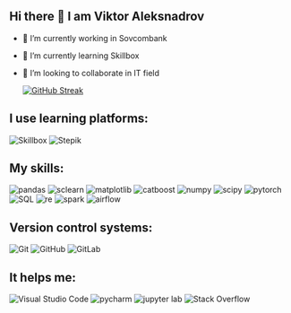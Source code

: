## Hi there 👋 I am Viktor Aleksnadrov 

- 🔭 I’m currently working in Sovcombank
- 🌱 I’m currently learning Skillbox
- 👯 I’m looking to collaborate in IT field



    [![GitHub Streak](https://streak-stats.demolab.com/?user=Necrotox&theme=radical&locale=en&date_format=j/n/Y)](https://git.io/streak-stats)





<h2>I use learning platforms:</h2>

![Skillbox](https://img.shields.io/badge/Skillbox-3f2aff?style=for-the-badge&logo=SkillboxColor=white)
![Stepik](https://img.shields.io/badge/Stepik-green?style=for-the-badge&logo=SkillboxColor=white)

<h2>My skills:</h2>

![pandas](https://img.shields.io/badge/pandas-white?style=for-the-badge&logo=pandas&logoColor=blue)
![sclearn](https://img.shields.io/badge/Scikit_learn-blue?style=for-the-badge&logo=Scikit-learn&logoColor=%23F7DF1E)
![matplotlib](https://img.shields.io/badge/matplotlib-white?style=for-the-badge&logo=matplotlib&logoColor=blue)
![catboost](https://img.shields.io/badge/CatBoost-yellow?style=for-the-badge&logo=CatBoost&logoColor=white)
![numpy](https://img.shields.io/badge/numpy-%230769AD.svg?style=for-the-badge&logo=numpy&logoColor=white)
![scipy](https://img.shields.io/badge/scipy-2B4C80?style=for-the-badge&logo=scipy&logoColor=white)
![pytorch](https://img.shields.io/badge/pytorch-red?style=for-the-badge&logo=pytorch&logoColor=white)
![SQL](https://img.shields.io/badge/DBeaver-black?style=for-the-badge&logo=dbeaver&logoColor=white)
![re](https://img.shields.io/badge/re-0078d7.svg?style=for-the-badge&logo=remark&logoColor=white)
![spark](https://img.shields.io/badge/pyspark-orange?style=for-the-badge&logo=apachespark&logoColor=white)
![airflow](https://img.shields.io/badge/airflow-white?style=for-the-badge&logo=apacheairflow&logoColor=black)

<h2>Version control systems:</h2>

![Git](https://img.shields.io/badge/git-%23F05033.svg?style=for-the-badge&logo=git&logoColor=white)
![GitHub](https://img.shields.io/badge/github-%23121011.svg?style=for-the-badge&logo=github&logoColor=white)
![GitLab](https://img.shields.io/badge/gitlab-%23181717.svg?style=for-the-badge&logo=gitlab&logoColor=white)

<h2>It helps me:</h2>

![Visual Studio Code](https://img.shields.io/badge/Visual%20Studio%20Code-0078d7.svg?style=for-the-badge&logo=visual-studio-code&logoColor=white)
![pycharm](https://img.shields.io/badge/pycharm-yellow?style=for-the-badge&logo=pycharm&logoColor=white)
![jupyter lab](https://img.shields.io/badge/jupyter_lab-white?style=for-the-badge&logo=jupyter&logoColor=orange)
![Stack Overflow](https://img.shields.io/badge/-Stackoverflow-FE7A16?style=for-the-badge&logo=stack-overflow&logoColor=white)
